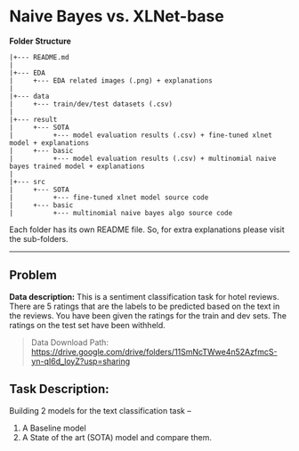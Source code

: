 # Naive Bayes vs. XLNet-base

**Folder Structure**

    |+--- README.md
    |
    |+--- EDA
    |     +--- EDA related images (.png) + explanations 
    |
    |+--- data
    |     +--- train/dev/test datasets (.csv)
    |
    |+--- result
    |     +--- SOTA
    |          +--- model evaluation results (.csv) + fine-tuned xlnet model + explanations 
    |     +--- basic
    |          +--- model evaluation results (.csv) + multinomial naive bayes trained model + explanations 
    |
    |+--- src
    |     +--- SOTA
    |          +--- fine-tuned xlnet model source code
    |     +--- basic
    |          +--- multinomial naive bayes algo source code


Each folder has its own README file. So, for extra explanations please visit the sub-folders.


--------------------------------


## Problem

**Data description:**
This is a sentiment classification task for hotel reviews. There are 5 ratings that are the labels to be predicted based on the text in the reviews. You have been given the ratings for the train and dev sets. The ratings on the test set have been withheld. 

> Data Download Path: https://drive.google.com/drive/folders/11SmNcTWwe4n52AzfmcS-yn-qI6d_loyZ?usp=sharing 


## Task Description:
 Building 2 models for the text classification task – 
1. A Baseline model  
2. A State of the art (SOTA) model and compare them.

